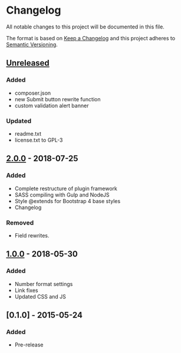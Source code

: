 # Changelog
All notable changes to this project will be documented in this file.

The format is based on [Keep a Changelog](http://keepachangelog.com/en/1.0.0/)
and this project adheres to [Semantic Versioning](http://semver.org/spec/v2.0.0.html).

## [Unreleased]
### Added
- composer.json
- new Submit button rewrite function
- custom validation alert banner

### Updated
- readme.txt
- license.txt to GPL-3

## [2.0.0] - 2018-07-25
### Added
- Complete restructure of plugin framework
- SASS compiling with Gulp and NodeJS
- Style @extends for Bootstrap 4 base styles
- Changelog

### Removed
- Field rewrites.

## [1.0.0] - 2018-05-30
### Added
- Number format settings
- Link fixes
- Updated CSS and JS

## [0.1.0] - 2015-05-24
### Added
- Pre-release


[Unreleased]: https://github.com/monkishtypist/gforms-bootstrapper/compare/v2.0.0...HEAD
[2.0.0]: https://github.com/monkishtypist/gforms-bootstrapper/compare/v1.0.0...v2.0.0
[1.0.0]: https://github.com/monkishtypist/gforms-bootstrapper/compare/v0.1.0...v1.0.0
